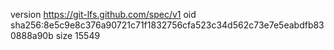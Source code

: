 version https://git-lfs.github.com/spec/v1
oid sha256:8e5c9e8c376a90721c71f1832756cfa523c34d562c73e7e5eabdfb830888a90b
size 15549
